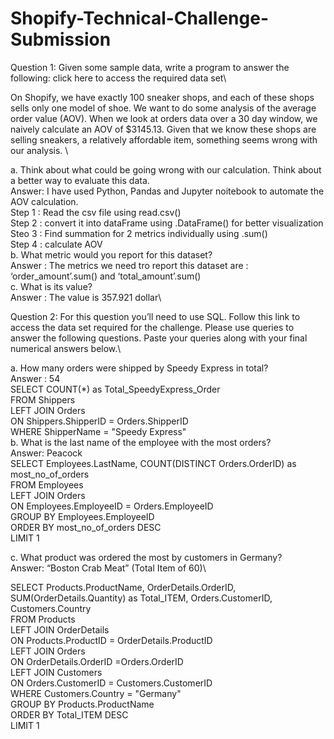 # Shopify-Technical-Challenge-Submission


Question 1: Given some sample data, write a program to answer the following: click here to access the required data set\

On Shopify, we have exactly 100 sneaker shops, and each of these shops sells only one model of shoe. We want to do some analysis of the average order value (AOV). When we look at orders data over a 30 day window, we naively calculate an AOV of $3145.13. Given that we know these shops are selling sneakers, a relatively affordable item, something seems wrong with our analysis. \

a.	Think about what could be going wrong with our calculation. Think about a better way to evaluate this data. \
Answer: I have used Python, Pandas and Jupyter noitebook to automate the AOV calculation.\
Step 1 : Read the csv file using  read.csv()\
Step 2 : convert it into dataFrame using .DataFrame() for better visualization\
Steo 3 : Find summation for 2 metrics individually using .sum()\
Step 4 : calculate AOV \
b.	What metric would you report for this dataset?\
Answer : The metrics we need tro report this dataset are : ‘order_amount’.sum() and ‘total_amount’.sum()\
c.	What is its value?\
Answer : The value is 357.921 dollar\


Question 2: For this question you’ll need to use SQL. Follow this link to access the data set required for the challenge. Please use queries to answer the following questions. Paste your queries along with your final numerical answers below.\

a.	How many orders were shipped by Speedy Express in total?\
Answer : 54\
SELECT COUNT(*) as Total_SpeedyExpress_Order\
FROM Shippers \
LEFT JOIN Orders \
ON Shippers.ShipperID = Orders.ShipperID\
WHERE ShipperName = "Speedy Express"\
b.	What is the last name of the employee with the most orders?\
Answer:  Peacock\
SELECT Employees.LastName, COUNT(DISTINCT Orders.OrderID) as most_no_of_orders\
FROM Employees \
LEFT JOIN Orders \
ON Employees.EmployeeID = Orders.EmployeeID\
GROUP BY Employees.EmployeeID\
ORDER BY most_no_of_orders DESC\
LIMIT 1

c.	What product was ordered the most by customers in Germany?\
Answer: “Boston Crab Meat” (Total Item of 60)\

SELECT Products.ProductName, OrderDetails.OrderID, SUM(OrderDetails.Quantity) as Total_ITEM, Orders.CustomerID, Customers.Country\
FROM Products \
LEFT JOIN OrderDetails \
ON Products.ProductID = OrderDetails.ProductID\
LEFT JOIN Orders \
ON OrderDetails.OrderID =Orders.OrderID\
LEFT JOIN Customers \
ON Orders.CustomerID = Customers.CustomerID\
WHERE Customers.Country = "Germany"\
GROUP BY Products.ProductName\
ORDER BY Total_ITEM DESC\
LIMIT 1
